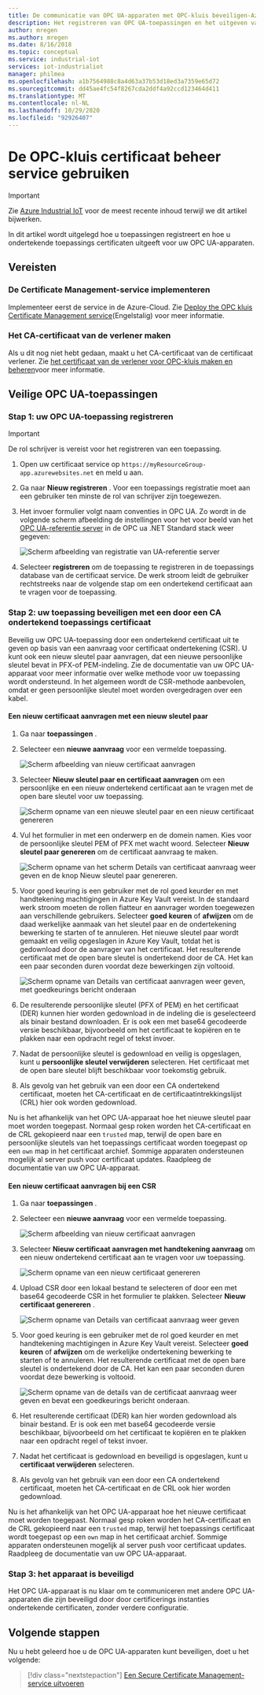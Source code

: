 ```yaml
---
title: De communicatie van OPC UA-apparaten met OPC-kluis beveiligen-Azure | Microsoft Docs
description: Het registreren van OPC UA-toepassingen en het uitgeven van ondertekende toepassings certificaten voor uw OPC UA-apparaten met OPC-kluis.
author: mregen
ms.author: mregen
ms.date: 8/16/2018
ms.topic: conceptual
ms.service: industrial-iot
services: iot-industrialiot
manager: philmea
ms.openlocfilehash: a1b7564988c8a4d63a37b53d18ed3a7359e65d72
ms.sourcegitcommit: dd45ae4fc54f8267cda2ddf4a92ccd123464d411
ms.translationtype: MT
ms.contentlocale: nl-NL
ms.lasthandoff: 10/29/2020
ms.locfileid: "92926407"
---
```

# <a name="use-the-opc-vault-certificate-management-service"></a>De OPC-kluis certificaat beheer service gebruiken

> [!IMPORTANT]
> Zie [Azure Industrial IoT](https://azure.github.io/Industrial-IoT/) voor de meest recente inhoud terwijl we dit artikel bijwerken.

In dit artikel wordt uitgelegd hoe u toepassingen registreert en hoe u ondertekende toepassings certificaten uitgeeft voor uw OPC UA-apparaten.

## <a name="prerequisites"></a>Vereisten

### <a name="deploy-the-certificate-management-service"></a>De Certificate Management-service implementeren

Implementeer eerst de service in de Azure-Cloud. Zie [Deploy the OPC kluis Certificate Management service](howto-opc-vault-deploy.md)(Engelstalig) voor meer informatie.

### <a name="create-the-issuer-ca-certificate"></a>Het CA-certificaat van de verlener maken

Als u dit nog niet hebt gedaan, maakt u het CA-certificaat van de certificaat verlener. Zie [het certificaat van de verlener voor OPC-kluis maken en beheren](howto-opc-vault-manage.md)voor meer informatie.

## <a name="secure-opc-ua-applications"></a>Veilige OPC UA-toepassingen

### <a name="step-1-register-your-opc-ua-application"></a>Stap 1: uw OPC UA-toepassing registreren 

> [!IMPORTANT]
> De rol schrijver is vereist voor het registreren van een toepassing.

1. Open uw certificaat service op `https://myResourceGroup-app.azurewebsites.net` en meld u aan.
2. Ga naar **Nieuw registreren** . Voor een toepassings registratie moet aan een gebruiker ten minste de rol van schrijver zijn toegewezen.
2. Het invoer formulier volgt naam conventies in OPC UA. Zo wordt in de volgende scherm afbeelding de instellingen voor het voor beeld van het [OPC UA-referentie server](https://github.com/OPCFoundation/UA-.NETStandard/tree/master/Applications/ReferenceServer) in de OPC ua .NET Standard stack weer gegeven:

   ![Scherm afbeelding van registratie van UA-referentie server](media/howto-opc-vault-secure/reference-server-registration.png "Registratie van UA-referentie server")

5. Selecteer **registreren** om de toepassing te registreren in de toepassings database van de certificaat service. De werk stroom leidt de gebruiker rechtstreeks naar de volgende stap om een ondertekend certificaat aan te vragen voor de toepassing.

### <a name="step-2-secure-your-application-with-a-ca-signed-application-certificate"></a>Stap 2: uw toepassing beveiligen met een door een CA ondertekend toepassings certificaat

Beveilig uw OPC UA-toepassing door een ondertekend certificaat uit te geven op basis van een aanvraag voor certificaat ondertekening (CSR). U kunt ook een nieuw sleutel paar aanvragen, dat een nieuwe persoonlijke sleutel bevat in PFX-of PEM-indeling. Zie de documentatie van uw OPC UA-apparaat voor meer informatie over welke methode voor uw toepassing wordt ondersteund. In het algemeen wordt de CSR-methode aanbevolen, omdat er geen persoonlijke sleutel moet worden overgedragen over een kabel.

#### <a name="request-a-new-certificate-with-a-new-keypair"></a>Een nieuw certificaat aanvragen met een nieuw sleutel paar

1. Ga naar **toepassingen** .
3. Selecteer een **nieuwe aanvraag** voor een vermelde toepassing.

   ![Scherm afbeelding van nieuw certificaat aanvragen](media/howto-opc-vault-secure/request-new-certificate.png "Nieuw certificaat aanvragen")

3. Selecteer **Nieuw sleutel paar en certificaat aanvragen** om een persoonlijke en een nieuw ondertekend certificaat aan te vragen met de open bare sleutel voor uw toepassing.

   ![Scherm opname van een nieuwe sleutel paar en een nieuw certificaat genereren](media/howto-opc-vault-secure/generate-new-key-pair.png "Nieuw sleutel paar genereren")

4. Vul het formulier in met een onderwerp en de domein namen. Kies voor de persoonlijke sleutel PEM of PFX met wacht woord. Selecteer **Nieuw sleutel paar genereren** om de certificaat aanvraag te maken.

   ![Scherm opname van het scherm Details van certificaat aanvraag weer geven en de knop Nieuw sleutel paar genereren.](media/howto-opc-vault-secure/approve-reject.png "Certificaat goed keuren")

5. Voor goed keuring is een gebruiker met de rol goed keurder en met handtekening machtigingen in Azure Key Vault vereist. In de standaard werk stroom moeten de rollen fiatteur en aanvrager worden toegewezen aan verschillende gebruikers. Selecteer **goed keuren** of **afwijzen** om de daad werkelijke aanmaak van het sleutel paar en de ondertekening bewerking te starten of te annuleren. Het nieuwe sleutel paar wordt gemaakt en veilig opgeslagen in Azure Key Vault, totdat het is gedownload door de aanvrager van het certificaat. Het resulterende certificaat met de open bare sleutel is ondertekend door de CA. Het kan een paar seconden duren voordat deze bewerkingen zijn voltooid.

   ![Scherm opname van Details van certificaat aanvragen weer geven, met goedkeurings bericht onderaan](media/howto-opc-vault-secure/view-key-pair.png "Sleutel paar weer geven")

7. De resulterende persoonlijke sleutel (PFX of PEM) en het certificaat (DER) kunnen hier worden gedownload in de indeling die is geselecteerd als binair bestand downloaden. Er is ook een met base64 gecodeerde versie beschikbaar, bijvoorbeeld om het certificaat te kopiëren en te plakken naar een opdracht regel of tekst invoer. 
8. Nadat de persoonlijke sleutel is gedownload en veilig is opgeslagen, kunt u **persoonlijke sleutel verwijderen** selecteren. Het certificaat met de open bare sleutel blijft beschikbaar voor toekomstig gebruik.
9. Als gevolg van het gebruik van een door een CA ondertekend certificaat, moeten het CA-certificaat en de certificaatintrekkingslijst (CRL) hier ook worden gedownload.

Nu is het afhankelijk van het OPC UA-apparaat hoe het nieuwe sleutel paar moet worden toegepast. Normaal gesp roken worden het CA-certificaat en de CRL gekopieerd naar een `trusted` map, terwijl de open bare en persoonlijke sleutels van het toepassings certificaat worden toegepast op een `own` map in het certificaat archief. Sommige apparaten ondersteunen mogelijk al server push voor certificaat updates. Raadpleeg de documentatie van uw OPC UA-apparaat.

#### <a name="request-a-new-certificate-with-a-csr"></a>Een nieuw certificaat aanvragen bij een CSR 

1. Ga naar **toepassingen** .
3. Selecteer een **nieuwe aanvraag** voor een vermelde toepassing.

   ![Scherm afbeelding van nieuw certificaat aanvragen](media/howto-opc-vault-secure/request-new-certificate.png "Nieuw certificaat aanvragen")

3. Selecteer **Nieuw certificaat aanvragen met handtekening aanvraag** om een nieuw ondertekend certificaat aan te vragen voor uw toepassing.

   ![Scherm opname van een nieuw certificaat genereren](media/howto-opc-vault-secure/generate-new-certificate.png "Nieuw certificaat genereren")

4. Upload CSR door een lokaal bestand te selecteren of door een met base64 gecodeerde CSR in het formulier te plakken. Selecteer **Nieuw certificaat genereren** .

   ![Scherm opname van Details van certificaat aanvraag weer geven](media/howto-opc-vault-secure/approve-reject-csr.png "CSR goed keuren")

5. Voor goed keuring is een gebruiker met de rol goed keurder en met handtekening machtigingen in Azure Key Vault vereist. Selecteer **goed keuren** of **afwijzen** om de werkelijke ondertekening bewerking te starten of te annuleren. Het resulterende certificaat met de open bare sleutel is ondertekend door de CA. Het kan een paar seconden duren voordat deze bewerking is voltooid.

   ![Scherm opname van de details van de certificaat aanvraag weer geven en bevat een goedkeurings bericht onderaan.](media/howto-opc-vault-secure/view-cert-csr.png "Certificaat weer geven")

6. Het resulterende certificaat (DER) kan hier worden gedownload als binair bestand. Er is ook een met base64 gecodeerde versie beschikbaar, bijvoorbeeld om het certificaat te kopiëren en te plakken naar een opdracht regel of tekst invoer. 
10. Nadat het certificaat is gedownload en beveiligd is opgeslagen, kunt u **certificaat verwijderen** selecteren.
11. Als gevolg van het gebruik van een door een CA ondertekend certificaat, moeten het CA-certificaat en de CRL ook hier worden gedownload.

Nu is het afhankelijk van het OPC UA-apparaat hoe het nieuwe certificaat moet worden toegepast. Normaal gesp roken worden het CA-certificaat en de CRL gekopieerd naar een `trusted` map, terwijl het toepassings certificaat wordt toegepast op een `own` map in het certificaat archief. Sommige apparaten ondersteunen mogelijk al server push voor certificaat updates. Raadpleeg de documentatie van uw OPC UA-apparaat.

### <a name="step-3-device-secured"></a>Stap 3: het apparaat is beveiligd

Het OPC UA-apparaat is nu klaar om te communiceren met andere OPC UA-apparaten die zijn beveiligd door door certificerings instanties ondertekende certificaten, zonder verdere configuratie.

## <a name="next-steps"></a>Volgende stappen

Nu u hebt geleerd hoe u de OPC UA-apparaten kunt beveiligen, doet u het volgende:

> [!div class="nextstepaction"]
> [Een Secure Certificate Management-service uitvoeren](howto-opc-vault-secure-ca.md)
